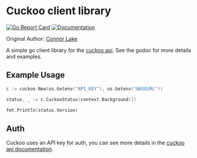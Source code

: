 # Cuckoo client library

[![Go Report Card](https://goreportcard.com/badge/github.com/godaddy/go-cuckoo)](https://goreportcard.com/report/github.com/godaddy/go-cuckoo)
[![Documentation](https://godoc.org/github.com/godaddy/go-cuckoo?status.svg)](https://godoc.org/github.com/godaddy/go-cuckoo)

Original Author: [Connor Lake](mailto:clake1@godaddy.com)

A simple go client library for the [cuckoo api](https://cuckoo.readthedocs.io/en/latest/usage/api).  See the godoc for more details and examples.

## Example Usage

```go
c := cuckoo.New(os.Getenv("API_KEY"), os.Getenv("BASEURL"))

status, _ := c.CuckooStatus(context.Background())

fmt.Println(status.Version)
```

## Auth

Cuckoo uses an API key for auth, you can see more details in the [cuckoo api documentation](https://cuckoo.readthedocs.io/en/latest/usage/api).
